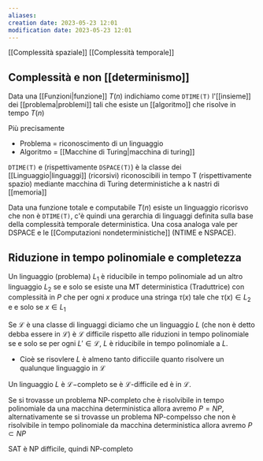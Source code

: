 ```yaml
---
aliases: 
creation date: 2023-05-23 12:01
modification date: 2023-05-23 12:01
---
```


[[Complessità spaziale]]
[[Complessità temporale]]

## Complessità e non [[determinismo]]
Data una [[Funzioni|funzione]] $T(n)$ indichiamo come `DTIME(T)` l'[[insieme]] dei [[problema|problemi]] tali che esiste un [[algoritmo]] che risolve in tempo $T(n)$

Più precisamente
- Problema = riconoscimento di un linguaggio
- Algoritmo = [[Macchine di Turing|macchina di turing]]

`DTIME(T)` e (rispettivamente `DSPACE(T)`) è la classe dei [[Linguaggio|linguaggi]] (ricorsivi) riconoscibili in tempo T (rispettivamente spazio) mediante macchina di Turing deterministiche a k nastri di [[memoria]]


Data una funzione totale e computabile $T(n)$ esiste un linguaggio ricorisvo che non è `DTIME(T)`, c'è quindi una gerarchia di linguaggi definita sulla base della complessità temporale deterministica. Una cosa analoga vale per DSPACE e le [[Computazioni nondeterministiche]] (NTIME e NSPACE).

## Riduzione in tempo polinomiale e completezza
Un linguaggio (problema) $L_{1}$ è riducibile in tempo polinomiale ad un altro linguaggio $L_{2}$ se e solo se esiste una MT deterministica (Traduttrice) con complessità in $P$ che per ogni $x$ produce una stringa $\tau(x)$ tale che $\tau(x) \in L_{2}$ e e solo se $x \in L_{1}$

Se $\mathcal{L}$ è una classe di linguaggi diciamo che un linguaggio $L$ (che non è detto debba essere in $\mathcal{L}$) è $\mathcal{L}$ difficile rispetto alle riduzioni in tempo polinomiale se e solo se per ogni $L' \in \mathcal{L}$, $L$ è riducibile in tempo polinomiale a $L$.
- Cioè se risovlere $L$ è almeno tanto dificciile quanto risolvere un qualunque linguaggio in $\mathcal{L}$

Un linguaggio $L$ è $\mathcal{L}-$completo se è $\mathcal{L}$-difficile ed è in $\mathcal{L}$.

Se si trovasse un problema NP-completo che è risolvibile in tempo polinomiale da una macchina deterministica allora avremo $P=NP$, alternativamente se si trovasse un problema NP-compelsso che non è risolvibile in tempo polinomiale da macchina deterministica allora avremo $P \subset NP$


SAT è NP difficile, quindi NP-completo